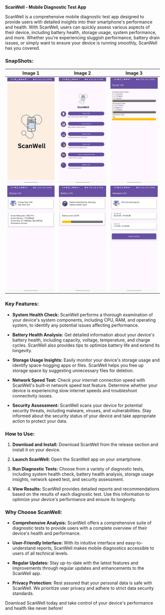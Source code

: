 **ScanWell - Mobile Diagnostic Test App**

ScanWell is a comprehensive mobile diagnostic test app designed to provide users with detailed insights into their smartphone's performance and health. With ScanWell, users can quickly assess various aspects of their device, including battery health, storage usage, system performance, and more. Whether you're experiencing sluggish performance, battery drain issues, or simply want to ensure your device is running smoothly, ScanWell has you covered.

### SnapShots:

| Image 1 | Image 2 | Image 3 |
|---------|---------|---------|
| <img src="https://raw.githubusercontent.com/code-bajju/ScanWell/main/app/src/main/res/drawable/image0.jpeg" width="180" > | <img src="https://raw.githubusercontent.com/code-bajju/ScanWell/main/app/src/main/res/drawable/image1.jpeg" width="180" > | <img src="https://raw.githubusercontent.com/code-bajju/ScanWell/main/app/src/main/res/drawable/image2.jpeg" width="180" > |
| <img src="https://raw.githubusercontent.com/code-bajju/ScanWell/main/app/src/main/res/drawable/image3.jpeg" width="180" > | <img src="https://raw.githubusercontent.com/code-bajju/ScanWell/main/app/src/main/res/drawable/image4.jpeg" width="180" > | <img src="https://raw.githubusercontent.com/code-bajju/ScanWell/main/app/src/main/res/drawable/image5.jpeg" width="180" > |



### Key Features:

- **System Health Check:** ScanWell performs a thorough examination of your device's system components, including CPU, RAM, and operating system, to identify any potential issues affecting performance.

- **Battery Health Analysis:** Get detailed information about your device's battery health, including capacity, voltage, temperature, and charge cycles. ScanWell also provides tips to optimize battery life and extend its longevity.

- **Storage Usage Insights:** Easily monitor your device's storage usage and identify space-hogging apps or files. ScanWell helps you free up storage space by suggesting unnecessary files for deletion.

- **Network Speed Test:** Check your internet connection speed with ScanWell's built-in network speed test feature. Determine whether your device is experiencing slow internet speeds and troubleshoot connectivity issues.

- **Security Assessment:** ScanWell scans your device for potential security threats, including malware, viruses, and vulnerabilities. Stay informed about the security status of your device and take appropriate action to protect your data.

### How to Use:

1. **Download and Install:** Download ScanWell from the release section and install it on your device.

2. **Launch ScanWell:** Open the ScanWell app on your smartphone.

3. **Run Diagnostic Tests:** Choose from a variety of diagnostic tests, including system health check, battery health analysis, storage usage insights, network speed test, and security assessment.

4. **View Results:** ScanWell provides detailed reports and recommendations based on the results of each diagnostic test. Use this information to optimize your device's performance and ensure its longevity.

### Why Choose ScanWell:

- **Comprehensive Analysis:** ScanWell offers a comprehensive suite of diagnostic tests to provide users with a complete overview of their device's health and performance.

- **User-Friendly Interface:** With its intuitive interface and easy-to-understand reports, ScanWell makes mobile diagnostics accessible to users of all technical levels.

- **Regular Updates:** Stay up-to-date with the latest features and improvements through regular updates and enhancements to the ScanWell app.

- **Privacy Protection:** Rest assured that your personal data is safe with ScanWell. We prioritize user privacy and adhere to strict data security standards.

Download ScanWell today and take control of your device's performance and health like never before!

